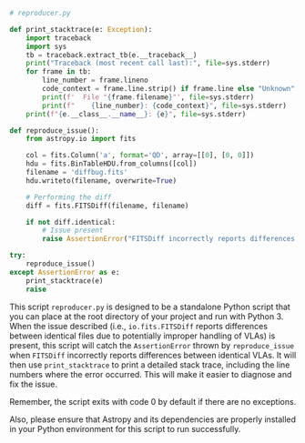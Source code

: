 ```python
# reproducer.py

def print_stacktrace(e: Exception):
    import traceback
    import sys
    tb = traceback.extract_tb(e.__traceback__)
    print("Traceback (most recent call last):", file=sys.stderr)
    for frame in tb:
        line_number = frame.lineno
        code_context = frame.line.strip() if frame.line else "Unknown"
        print(f'  File "{frame.filename}"', file=sys.stderr)
        print(f"    {line_number}: {code_context}", file=sys.stderr)
    print(f"{e.__class__.__name__}: {e}", file=sys.stderr)

def reproduce_issue():
    from astropy.io import fits

    col = fits.Column('a', format='QD', array=[[0], [0, 0]])
    hdu = fits.BinTableHDU.from_columns([col])
    filename = 'diffbug.fits'
    hdu.writeto(filename, overwrite=True)

    # Performing the diff
    diff = fits.FITSDiff(filename, filename)

    if not diff.identical:
        # Issue present
        raise AssertionError("FITSDiff incorrectly reports differences between identical files.")

try:
    reproduce_issue()
except AssertionError as e:
    print_stacktrace(e)
    raise
```

This script `reproducer.py` is designed to be a standalone Python script that you can place at the root directory of your project and run with Python 3. When the issue described (i.e., `io.fits.FITSDiff` reports differences between identical files due to potentially improper handling of VLAs) is present, this script will catch the `AssertionError` thrown by `reproduce_issue` when `FITSDiff` incorrectly reports differences between identical VLAs. It will then use `print_stacktrace` to print a detailed stack trace, including the line numbers where the error occurred. This will make it easier to diagnose and fix the issue. 

Remember, the script exits with code 0 by default if there are no exceptions.

Also, please ensure that Astropy and its dependencies are properly installed in your Python environment for this script to run successfully.